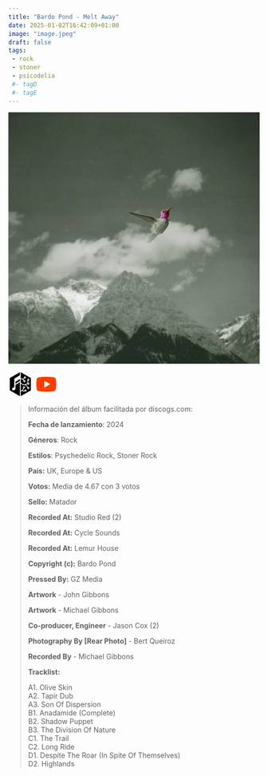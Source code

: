 ```yaml
---
title: "Bardo Pond - Melt Away"
date: 2025-01-02T16:42:09+01:00
image: "image.jpeg"
draft: false
tags:
 - rock
 - stoner
 - psicodelia
 #- tagD
 #- tagE
---
```

![cover](image.jpeg (Bardo-Pond - Melt-Away))
 
[![musicbrainz](../links/svg/musicbrainz.png (musicbrainz))](https://musicbrainz.org/release/9d538a6b-e4e3-4c89-ad57-f20bfa3049ef)
[![youtube](../links/svg/youtube.png (youtube))](https://www.youtube.com/playlist?list=PLJLqdOfbdCg__vhXuGomEF054dzkYpDAn)
 
<!-- [![bandcamp](../links/svg/bandcamp.png (bandcamp))](error) error busqueda -->
<!-- [![discogs](../links/svg/discogs.png (discogs))]() -->
<!-- [![lastfm](../links/svg/lastfm.png (lastfm))]() -->
<!-- [![spotify](../links/svg/spotify.png (putify))]() -->
<!-- [![wikipedia](../links/svg/wikipedia.png (wikipedia))](error) -->
 
> Información del álbum facilitada por discogs.com:
> 
> **Fecha de lanzamiento**: 2024
> 
> **Géneros**: Rock
> 
> **Estilos**: Psychedelic Rock, Stoner Rock
> 
> **Pais:** UK, Europe & US
> 
> **Votos:** Media de 4.67 con 3 votos
> 
> **Sello:** Matador
> 
> **Recorded At:** Studio Red (2)
> 
> **Recorded At:** Cycle Sounds
> 
> **Recorded At:** Lemur House
> 
> **Copyright (c):** Bardo Pond
> 
> **Pressed By:** GZ Media
> 
> **Artwork** - John Gibbons
> 
> **Artwork** - Michael Gibbons
> 
> **Co-producer, Engineer** - Jason Cox (2)
> 
> **Photography By [Rear Photo]** - Bert Queiroz
> 
> **Recorded By** - Michael Gibbons
> 
> 
> 
> **Tracklist:**
> 
>   A1. Olive Skin    
>   A2. Tapir Dub    
>   A3. Son Of Dispersion    
>   B1. Anadamide (Complete)    
>   B2. Shadow Puppet    
>   B3. The Division Of Nature    
>   C1. The Trail    
>   C2. Long Ride    
>   D1. Despite The Roar (In Spite Of Themselves)    
>   D2. Highlands    
> 
> 
> 
